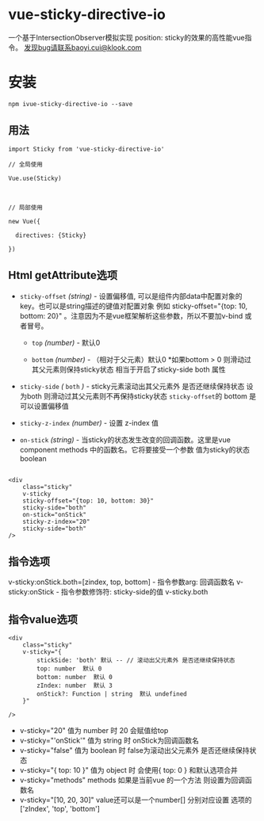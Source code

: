 # vue-sticky-directive-io

一个基于IntersectionObserver模拟实现 position: sticky的效果的高性能vue指令。
发现bug请联系baoyi.cui@klook.com

# 安装

```
npm ivue-sticky-directive-io --save
```

## 用法

```
import Sticky from 'vue-sticky-directive-io'

// 全局使用

Vue.use(Sticky)



// 局部使用

new Vue({

  directives: {Sticky}

})
```

## Html getAttribute选项

-   `sticky-offset` *(string)* - 设置偏移值, 可以是组件内部data中配置对象的key。也可以是string描述的键值对配置对象 例如 sticky-offset="{top: 10, bottom: 20}" 。注意因为不是vue框架解析这些参数，所以不要加v-bind 或者冒号。

    -   `top` *(number)* - 默认0

    -   `bottom` *(number)* - （相对于父元素）默认0  *如果bottom > 0 则滑动过其父元素则保持sticky状态  相当于开启了sticky-side both 属性

-   `sticky-side` *(* `both` *)* - sticky元素滚动出其父元素外 是否还继续保持状态 设为both 则滑动过其父元素则不再保持sticky状态 `sticky-offset`的 bottom 是可以设置偏移值

<!---->

-   `sticky-z-index` *(number)* - 设置 z-index 值

<!---->

-   `on-stick` *(string)* - 当sticky的状态发生改变的回调函数。这里是vue component methods 中的函数名。它将要接受一个参数 值为sticky的状态 boolean

```

<div
    class="sticky"
    v-sticky
    sticky-offset="{top: 10, bottom: 30}"
    sticky-side="both"
    on-stick="onStick"
    sticky-z-index="20"
    sticky-side="both"
/>
```

## 指令选项
v-sticky:onStick.both=[zindex, top, bottom]
    -   指令参数arg: 回调函数名  v-sticky:onStick
    -   指令参数修饰符: sticky-side的值  v-sticky.both


## 指令value选项
```
<div
    class="sticky"
    v-sticky="{
        stickSide: 'both' 默认 -- // 滚动出父元素外 是否还继续保持状态
        top: number  默认 0
        bottom: number  默认 0
        zIndex: number  默认 3
        onStick?: Function | string  默认 undefined
    }"

/>
```

-   v-sticky="20" 值为 number 时 20 会赋值给top
-   v-sticky="'onStick'" 值为 string 时 onStick为回调函数名
-   v-sticky="false" 值为 boolean 时 false为滚动出父元素外 是否还继续保持状态
-   v-sticky="{ top: 10 }" 值为 object 时 会使用{ top: 0 } 和默认选项合并
-   v-sticky="methods"  methods 如果是当前vue 的一个方法  则设置为回调函数名
-   v-sticky="[10, 20, 30]" value还可以是一个number[]  分别对应设置 选项的 ['zIndex', 'top', 'bottom']
